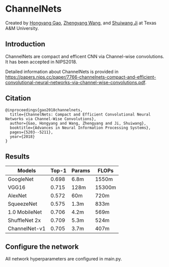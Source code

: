 # ChannelNets

Created by [Hongyang Gao](http://people.tamu.edu/~hongyang.gao/),
[Zhengyang Wang](http://people.tamu.edu/~zhengyang.wang/), and
[Shuiwang Ji](http://people.tamu.edu/~sji/) at Texas A&M University.

## Introduction

ChannelNets are compact and efficent CNN via Channel-wise convolutions. It has been accepted in NIPS2018.

Detailed information about ChannelNets is provided in https://papers.nips.cc/paper/7766-channelnets-compact-and-efficient-convolutional-neural-networks-via-channel-wise-convolutions.pdf.

## Citation

```
@inproceedings{gao2018channelnets,
  title={ChannelNets: Compact and Efficient Convolutional Neural Networks via Channel-Wise Convolutions},
  author={Gao, Hongyang and Wang, Zhengyang and Ji, Shuiwang},
  booktitle={Advances in Neural Information Processing Systems},
  pages={5203--5211},
  year={2018}
}
```

## Results

| Models        | Top-1 | Params | FLOPs
|-----------|-------|----------|--------|
| GoogleNet     | 0.698 | 6.8m   | 1550m
| VGG16         | 0.715 | 128m   | 15300m
| AlexNet       | 0.572 | 60m    | 720m
| SqueezeNet    | 0.575 | 1.3m   | 833m
| 1.0 MobileNet | 0.706 | 4.2m   | 569m
| ShuffleNet 2x | 0.709 | 5.3m   | 524m
| ChannelNet-v1 | 0.705 | 3.7m   | 407m

## Configure the network

All network hyperparameters are configured in main.py.
